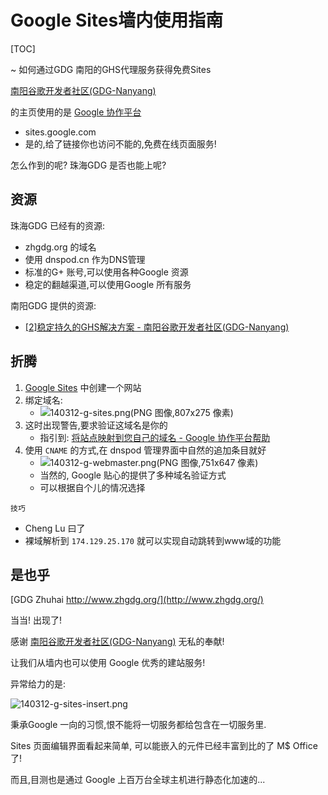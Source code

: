 # Google Sites墙内使用指南

[TOC]


~ 如何通过GDG 南阳的GHS代理服务获得免费Sites

[南阳谷歌开发者社区(GDG-Nanyang)](http://www.gdgny.org/home)

的主页使用的是 [Google 协作平台](http://sites.google.com/)

- sites.google.com
- 是的,给了链接你也访问不能的,免费在线页面服务!

怎么作到的呢? 珠海GDG 是否也能上呢?

<!--more-->

## 资源

珠海GDG 已经有的资源:

- zhgdg.org 的域名
- 使用 dnspod.cn 作为DNS管理
- 标准的G+ 账号,可以使用各种Google 资源
- 稳定的翻越渠道,可以使用Google 所有服务

南阳GDG 提供的资源:

- [[2]稳定持久的GHS解决方案 - 南阳谷歌开发者社区(GDG-Nanyang)](http://www.gdgny.org/project/ghs)


## 折腾

1. [Google Sites](https://sites.google.com/) 中创建一个网站
1. 绑定域名:
    - ![140312-g-sites.png(PNG 图像,807x275 像素)](http://zoomq.qiniudn.com/ZHGDG/wechat/140312-g-sites.png)
1. 这时出现警告,要求验证这域名是你的
    - 指引到: [将站点映射到您自己的域名 - Google 协作平台帮助](https://support.google.com/sites/answer/99448?hl=zh-Hans)
1. 使用 `CNAME` 的方式,在 dnspod 管理界面中自然的追加条目就好
    - ![140312-g-webmaster.png(PNG 图像,751x647 像素)](http://zoomq.qiniudn.com/ZHGDG/wechat/140312-g-webmaster.png)
    - 当然的, Google 贴心的提供了多种域名验证方式
    - 可以根据自个儿的情况选择

`技巧`

- Cheng Lu 曰了
- 裸域解析到 `174.129.25.170` 就可以实现自动跳转到www域的功能


## 是也乎

[GDG Zhuhai http://www.zhgdg.org/](http://www.zhgdg.org/)

当当! 出现了!

感谢 [南阳谷歌开发者社区(GDG-Nanyang)](http://www.gdgny.org/home)
无私的奉献!

让我们从墙内也可以使用 Google 优秀的建站服务!

异常给力的是:

![140312-g-sites-insert.png](http://zoomq.qiniudn.com/ZHGDG/wechat/140312-g-sites-insert.png)

秉承Google 一向的习惯,恨不能将一切服务都给包含在一切服务里.

Sites 页面编辑界面看起来简单,
可以能嵌入的元件已经丰富到比的了 M$ Office 了!

而且,目测也是通过 Google 上百万台全球主机进行静态化加速的...



